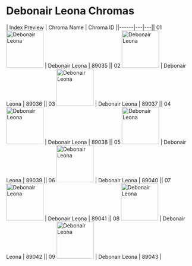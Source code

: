 # Debonair Leona Chromas

| Index  Preview | Chroma Name | Chroma ID ||------|---|---|| 01  <img src='https://raw.communitydragon.org/latest/plugins/rcp-be-lol-game-data/global/default/v1/champion-chroma-images/89/89035.png' alt='Debonair Leona' width='100'> | Debonair Leona | 89035 || 02  <img src='https://raw.communitydragon.org/latest/plugins/rcp-be-lol-game-data/global/default/v1/champion-chroma-images/89/89036.png' alt='Debonair Leona' width='100'> | Debonair Leona | 89036 || 03  <img src='https://raw.communitydragon.org/latest/plugins/rcp-be-lol-game-data/global/default/v1/champion-chroma-images/89/89037.png' alt='Debonair Leona' width='100'> | Debonair Leona | 89037 || 04  <img src='https://raw.communitydragon.org/latest/plugins/rcp-be-lol-game-data/global/default/v1/champion-chroma-images/89/89038.png' alt='Debonair Leona' width='100'> | Debonair Leona | 89038 || 05  <img src='https://raw.communitydragon.org/latest/plugins/rcp-be-lol-game-data/global/default/v1/champion-chroma-images/89/89039.png' alt='Debonair Leona' width='100'> | Debonair Leona | 89039 || 06  <img src='https://raw.communitydragon.org/latest/plugins/rcp-be-lol-game-data/global/default/v1/champion-chroma-images/89/89040.png' alt='Debonair Leona' width='100'> | Debonair Leona | 89040 || 07  <img src='https://raw.communitydragon.org/latest/plugins/rcp-be-lol-game-data/global/default/v1/champion-chroma-images/89/89041.png' alt='Debonair Leona' width='100'> | Debonair Leona | 89041 || 08  <img src='https://raw.communitydragon.org/latest/plugins/rcp-be-lol-game-data/global/default/v1/champion-chroma-images/89/89042.png' alt='Debonair Leona' width='100'> | Debonair Leona | 89042 || 09  <img src='https://raw.communitydragon.org/latest/plugins/rcp-be-lol-game-data/global/default/v1/champion-chroma-images/89/89043.png' alt='Debonair Leona' width='100'> | Debonair Leona | 89043 |